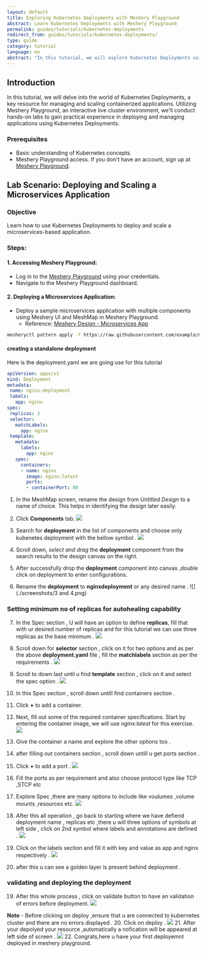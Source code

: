 ```yaml
---
layout: default
title: Exploring Kubernetes Deployments with Meshery Playground
abstract: Learn Kubernetes Deployments with Meshery Playground
permalink: guides/tutorials/kubernetes-deployments
redirect_from: guides/tutorials/kubernetes-deployments/
type: guide
category: tutorial
language: en
abstract: "In this tutorial, we will explore Kubernetes Deployments using Meshery Playground, an interactive live cluster environment, to perform hands-on labs for deploying and managing applications."
---
```


## Introduction
In this tutorial, we will delve into the world of Kubernetes Deployments, a key resource for managing and scaling containerized applications. Utilizing Meshery Playground, an interactive live cluster environment, we'll conduct hands-on labs to gain practical experience in deploying and managing applications using Kubernetes Deployments.

### Prerequisites
- Basic understanding of Kubernetes concepts.
- Meshery Playground access. If you don't have an account, sign up at [Meshery Playground](https://meshery.layer5.io/play).

## Lab Scenario: Deploying and Scaling a Microservices Application

### Objective
Learn how to use Kubernetes Deployments to deploy and scale a microservices-based application.

### Steps:

#### 1. Accessing Meshery Playground:
   - Log in to the [Meshery Playground](https://meshery.layer5.io/play) using your credentials.
   - Navigate to the Meshery Playground dashboard.

#### 2. Deploying a Microservices Application:
   - Deploy a sample microservices application with multiple components using Meshery UI and MeshMap in Meshery Playground.
     - Reference: [Meshery Design - Microservices App](https://meshery.layer5.io/catalog/microservices-app)


```bash
mesheryctl pattern apply -f https://raw.githubusercontent.com/example/microservices-app-deployment.yaml
```

#### creating a standalone deployment
 Here is the deployment.yaml we are going use for this tutorial 

 ``` yaml
 apiVersion: apps/v1
kind: Deployment
metadata:
  name: nginx-deployment
  labels:
    app: nginx
spec:
  replicas: 3
  selector:
    matchLabels:
      app: nginx
  template:
    metadata:
      labels:
        app: nginx
    spec:
      containers:
      - name: nginx
        image: nginx:latest
        ports:
        - containerPort: 80
```


   1. In the MeshMap screen, rename the design from _Untitled Design_ to a name of choice. This helps in identifying the design later easily.
   2. Click **Components** tab.
   ![](./screenshots/1.png)
   3. Search for **deployment** in the list of components and choose only kubenetes deployment with the bellow symbol .
   ![](./screenshots/2%20.png)

   4. Scroll down, _select and drag_ the **deployment** component from the search results to the design canvas on the right.
   5. After successfully drop the **deployment** component into canvas ,double click on deployment to enter configurations.
   6. Rename the **deployment** to **nginxdeployment**  or any desired name .
   ![](./screenshots/3 and 4.png)

### Setting minimum no of replicas for autohealing capability

   7. In the Spec section , U  will have an option to define **replicas**, fill that with ur desired number of replicas and  for this tutorial we can use three replicas as the base minimum .
  ![](./screenshots/5.png)

   8. Scroll down for **selector** section , click on it for two options and  as per the above **deployment.yaml** file  , fill the      **matchlabels** section  as per the  requirements .
  ![](./screenshots/6.png)
   9. Scroll to down last until u find **template** section , click on it and select the spec option .
  ![](./screenshots/7.png)

   10. In this Spec section , scroll down untill find containers section .
   11. Click **+** to add a container.
   12. Next, fill out some of the required container specifications. Start by entering the container image, we will use _nginx:latest_ for this exercise.
   ![](./screenshots/8.png)
   13. Give the container a name and explore the other options too .


   14. after filling out containers section , scroll down untill u get ports section .
   15. Click **+** to add a port .
   ![](./screenshots/9(1).png)
   16. Fill the ports as per requirement and also  choose protocol type like TCP ,STCP etc

   17. Explore Spec ,there are many options to include like voulumes ,volume mounts ,resources etc.
   ![](./screenshots/10.png)

   18. After this all operation , go back to starting where we have defiend deployment name , replicas etc ,there u will three options of symbols at left side , click on 2nd symbol where labels and annotations are defined .
   ![](./screenshots/11.png)
   19. Click on the labels section and fill it with key and value as app and nginx respectively .
   ![](./screenshots/12(new).png)
   18. after this u can see a golden layer is present behind deployment .


### validating and deploying the deployment
   19. After this whole process , click on validate button to have an validation of errors before deployment.
   ![](./screenshots/13.png)

   **Note** - Before clicking on deploy ,ensure that u are connected to kubernetes cluster and there are no errors displayed .
   20. Click on deploy .
  ![](./screenshots/14.png)
   21. After your depolyed your resource ,automatically a nofication will be appeared at left side of screen .
![](./screenshots/15.png)
   22. Congrats,here u have your first deployemnt deployed in meshery playground.

  

